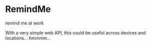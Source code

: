 # RemindMe
remind me at work

With a very simple web API, this could be useful across devices and locations... hmmmm...
